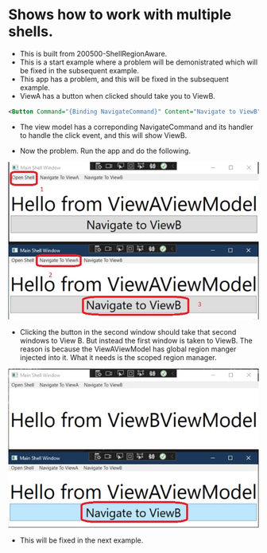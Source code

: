 # Shows how to work with multiple shells.
- This is built from 200500-ShellRegionAware.
- This is a start example where a problem will be demonistrated which will be fixed in the subsequent example.
- This app has a problem, and this will be fixed in the subsequent example. 
- ViewA has a button when clicked should take you to ViewB.
```xml
<Button Command="{Binding NavigateCommand}" Content="Navigate to ViewB" FontSize="30" />
```
- The view model has a correponding NavigateCommand and its handler to handle the click event, and this will show ViewB.

- Now the problem. Run the app and do the following.

![Child Region Problem](./images/20ChildRegionMultipleShellProblem20.jpg)

- Clicking the button in the second window should take that second windows to View B. But instead the first window is taken to ViewB. The reason is because the ViewAViewModel has global region manger injected into it. What it needs is the scoped region manager. 

![Child Region Problem](./images/20ChildRegionMultipleShellProblem30.jpg)

- This will be fixed in the next example. 